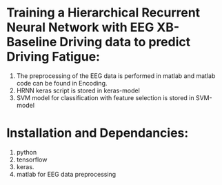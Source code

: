 # Training a Hierarchical Recurrent Neural Network with EEG XB-Baseline Driving data to predict Driving Fatigue:

1. The preprocessing of the EEG data is performed in matlab and matlab code can be found in Encoding. 
2. HRNN keras script is stored in keras-model 
3. SVM model for classification with feature selection is stored in SVM-model 

# Installation and Dependancies:

1. python
2. tensorflow
3. keras. 
4. matlab for EEG data preprocessing 
